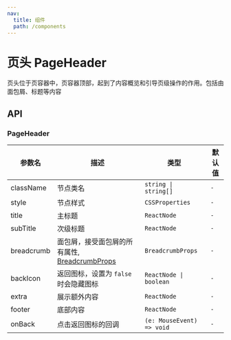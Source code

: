 ```yaml
---
nav:
  title: 组件
  path: /components
---
```


# 页头 PageHeader

页头位于页容器中，页容器顶部，起到了内容概览和引导页级操作的作用。包括由面包屑、标题等内容

## API

### PageHeader

|参数名|描述|类型|默认值|
|---|---|---|---|
|className|节点类名|`string \| string[]`|`-`|
|style|节点样式|`CSSProperties`|`-`|
|title|主标题|`ReactNode`|`-`|
|subTitle|次级标题|`ReactNode`|`-`|
|breadcrumb|面包屑，接受面包屑的所有属性, [BreadcrumbProps](/react/components/breadcrumb)|`BreadcrumbProps`|`-`|
|backIcon|返回图标，设置为 `false` 时会隐藏图标|`ReactNode \| boolean`|`-`|
|extra|展示额外内容|`ReactNode`|`-`|
|footer|底部内容|`ReactNode`|`-`|
|onBack|点击返回图标的回调|`(e: MouseEvent) => void`|`-`|
